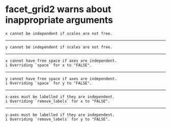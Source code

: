 # facet_grid2 warns about inappropriate arguments

    x cannot be independent if scales are not free.

---

    y cannot be independent if scales are not free.

---

    x cannot have free space if axes are independent.
    i Overriding `space` for x to "FALSE".

---

    y cannot have free space if axes are independent.
    i Overriding `space` for y to "FALSE".

---

    x-axes must be labelled if they are independent.
    i Overriding `remove_labels` for x to "FALSE".

---

    y-axes must be labelled if they are independent.
    i Overriding `remove_labels` for y to "FALSE".

